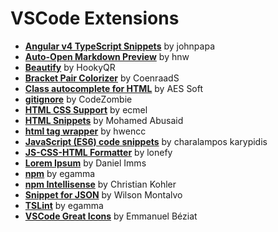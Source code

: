 # VSCode Extensions
* [**Angular v4 TypeScript Snippets**][1] by johnpapa
* [**Auto-Open Markdown Preview**][18] by hnw
* [**Beautify**][4] by HookyQR
* [**Bracket Pair Colorizer**][19] by CoenraadS
* [**Class autocomplete for HTML**][10] by AES Soft
* [**gitignore**][5] by CodeZombie
* [**HTML CSS Support**][6] by ecmel
* [**HTML Snippets**][7] by Mohamed Abusaid
* [**html tag wrapper**][17] by hwencc
* [**JavaScript (ES6) code snippets**][8] by charalampos karypidis
* [**JS-CSS-HTML Formatter**][9] by lonefy
* [**Lorem Ipsum**][10] by Daniel Imms
* [**npm**][12] by egamma
* [**npm Intellisense**][15] by Christian Kohler
* [**Snippet for JSON**][13] by Wilson Montalvo
* [**TSLint**][14] by egamma
* [**VSCode Great Icons**][16] by Emmanuel Béziat

[1]: https://marketplace.visualstudio.com/items?itemName=johnpapa.Angular2
[4]: https://marketplace.visualstudio.com/items?itemName=HookyQR.beautify
[5]: https://marketplace.visualstudio.com/items?itemName=codezombiech.gitignore
[6]: https://marketplace.visualstudio.com/items?itemName=ecmel.vscode-html-css
[7]: https://marketplace.visualstudio.com/items?itemName=abusaidm.html-snippets
[8]: https://marketplace.visualstudio.com/items?itemName=xabikos.JavaScriptSnippets
[9]: https://marketplace.visualstudio.com/items?itemName=lonefy.vscode-JS-CSS-HTML-formatter
[10]: https://marketplace.visualstudio.com/items?itemName=AESSoft.aessoft-class-autocomplete
[11]: https://marketplace.visualstudio.com/items?itemName=Tyriar.lorem-ipsum
[12]: https://marketplace.visualstudio.com/items?itemName=eg2.vscode-npm-script
[13]: https://marketplace.visualstudio.com/items?itemName=wmontalvo.vsc-jsonsnippets
[14]: https://marketplace.visualstudio.com/items?itemName=eg2.tslint
[15]: https://marketplace.visualstudio.com/items?itemName=christian-kohler.npm-intellisense
[16]: https://marketplace.visualstudio.com/items?itemName=emmanuelbeziat.vscode-great-icons
[17]: https://marketplace.visualstudio.com/items?itemName=hwencc.html-tag-wrapper
[18]: https://marketplace.visualstudio.com/items?itemName=hnw.vscode-auto-open-markdown-preview
[19]: https://marketplace.visualstudio.com/items?itemName=CoenraadS.bracket-pair-colorizer